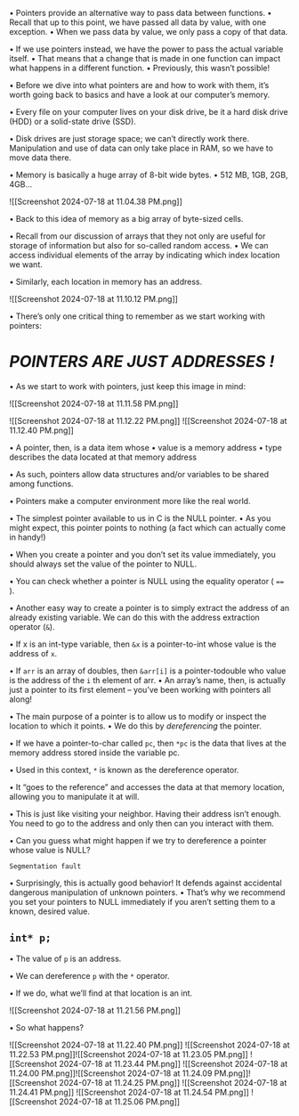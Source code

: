 
• Pointers provide an alternative way to pass data between functions. 
	• Recall that up to this point, we have passed all data by value, with one exception. 
	• When we pass data by value, we only pass a copy of that data. 

• If we use pointers instead, we have the power to pass the actual variable itself. 
	• That means that a change that is made in one function can impact what happens in a different function. 
	• Previously, this wasn’t possible!
	
• Before we dive into what pointers are and how to work with them, it’s worth going back to basics and have a look at our computer’s memory.

• Every file on your computer lives on your disk drive, be it a hard disk drive (HDD) or a solid-state drive (SSD). 

• Disk drives are just storage space; we can’t directly work there. Manipulation and use of data can only take place in RAM, so we have to move data there. 

• Memory is basically a huge array of 8-bit wide bytes. 
	• 512 MB, 1GB, 2GB, 4GB…
	
![[Screenshot 2024-07-18 at 11.04.38 PM.png]]

• Back to this idea of memory as a big array of byte-sized cells. 

• Recall from our discussion of arrays that they not only are useful for storage of information but also for so-called random access. 
	• We can access individual elements of the array by indicating which index location we want. 
	
• Similarly, each location in memory has an address.

![[Screenshot 2024-07-18 at 11.10.12 PM.png]]

• There’s only one critical thing to remember as we start working with pointers:

# *POINTERS ARE JUST ADDRESSES !*

• As we start to work with pointers, just keep this image in mind:


![[Screenshot 2024-07-18 at 11.11.58 PM.png]]

![[Screenshot 2024-07-18 at 11.12.22 PM.png]]
![[Screenshot 2024-07-18 at 11.12.40 PM.png]]

• A pointer, then, is a data item whose 
	• value is a memory address 
	• type describes the data located at that memory address 
	
• As such, pointers allow data structures and/or variables to be shared among functions. 

• Pointers make a computer environment more like the real world.

• The simplest pointer available to us in C is the NULL pointer. 
	• As you might expect, this pointer points to nothing (a fact which can actually come in handy!) 
	
• When you create a pointer and you don’t set its value immediately, you should always set the value of the pointer to NULL. 

• You can check whether a pointer is NULL using the equality operator 
( `==` ).

• Another easy way to create a pointer is to simply extract the address of an already existing variable. We can do this with the address extraction operator (`&`). 

• If x is an int-type variable, then `&x` is a pointer-to-int whose value is the address of `x`. 

• If `arr` is an array of doubles, then `&arr[i]` is a pointer-todouble who value is the address of the `i` th element of arr. 
	• An array’s name, then, is actually just a pointer to its first element – you’ve been working with pointers all along!

• The main purpose of a pointer is to allow us to modify or inspect the location to which it points. 
	• We do this by *dereferencing* the pointer. 

• If we have a pointer-to-char called `pc`, then `*pc` is the data that lives at the memory address stored inside the variable pc.

• Used in this context, `*` is known as the dereference operator. 

• It “goes to the reference” and accesses the data at that memory location, allowing you to manipulate it at will. 

• This is just like visiting your neighbor. Having their address isn’t enough. You need to go to the address and only then can you interact with them.

• Can you guess what might happen if we try to dereference a pointer whose value is NULL?

`Segmentation fault`

• Surprisingly, this is actually good behavior! It defends against accidental dangerous manipulation of unknown pointers. 
	• That’s why we recommend you set your pointers to NULL immediately if you aren’t setting them to a known, desired value.
	
## `int* p;`

• The value of `p` is an address. 

• We can dereference `p` with the `*` operator. 

• If we do, what we’ll find at that location is an int.

![[Screenshot 2024-07-18 at 11.21.56 PM.png]]

• So what happens?

![[Screenshot 2024-07-18 at 11.22.40 PM.png]]
![[Screenshot 2024-07-18 at 11.22.53 PM.png]]![[Screenshot 2024-07-18 at 11.23.05 PM.png]]
![[Screenshot 2024-07-18 at 11.23.44 PM.png]]
![[Screenshot 2024-07-18 at 11.24.00 PM.png]]![[Screenshot 2024-07-18 at 11.24.09 PM.png]]![[Screenshot 2024-07-18 at 11.24.25 PM.png]]
![[Screenshot 2024-07-18 at 11.24.41 PM.png]]
![[Screenshot 2024-07-18 at 11.24.54 PM.png]]
![[Screenshot 2024-07-18 at 11.25.06 PM.png]]